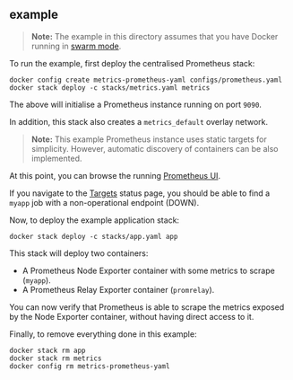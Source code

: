 ## example

> **Note:** The example in this directory assumes that you have Docker running
> in [swarm mode](https://docs.docker.com/engine/swarm/).

To run the example, first deploy the centralised Prometheus stack:

    docker config create metrics-prometheus-yaml configs/prometheus.yaml
    docker stack deploy -c stacks/metrics.yaml metrics

The above will initialise a Prometheus instance running on port `9090`.

In addition, this stack also creates a `metrics_default` overlay network.

> **Note:** This example Prometheus instance uses static targets for simplicity.
> However, automatic discovery of containers can be also implemented.

At this point, you can browse the running [Prometheus UI](http://localhost:9090).

If you navigate to the [Targets](http://localhost:9090/targets) status page, you
should be able to find a `myapp` job with a non-operational endpoint (DOWN).

Now, to deploy the example application stack:

    docker stack deploy -c stacks/app.yaml app

This stack will deploy two containers:

* A Prometheus Node Exporter container with some metrics to scrape (`myapp`).
* A Prometheus Relay Exporter container (`promrelay`).

You can now verify that Prometheus is able to scrape the metrics exposed by the
Node Exporter container, without having direct access to it.

Finally, to remove everything done in this example:

    docker stack rm app
    docker stack rm metrics
    docker config rm metrics-prometheus-yaml

